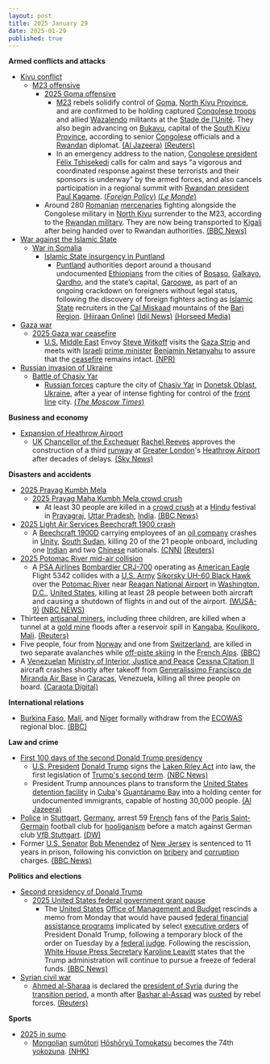 ```yaml
---
layout: post
title: 2025 January 29
date: 2025-01-29
published: true
---
```



**Armed conflicts and attacks**

* [Kivu conflict](https://en.wikipedia.org/wiki/Kivu_conflict "Kivu conflict")
  + [M23 offensive](https://en.wikipedia.org/wiki/M23_offensive_%282022%E2%80%93present%29 "M23 offensive (2022–present)")
    - [2025 Goma offensive](https://en.wikipedia.org/wiki/2025_Goma_offensive "2025 Goma offensive")
      * [M23](https://en.wikipedia.org/wiki/March_23_Movement "March 23 Movement") rebels solidify control of [Goma](https://en.wikipedia.org/wiki/Goma "Goma"), [North Kivu Province](https://en.wikipedia.org/wiki/North_Kivu_Province "North Kivu Province"), and are confirmed to be holding captured [Congolese troops](https://en.wikipedia.org/wiki/Armed_Forces_of_the_Democratic_Republic_of_the_Congo "Armed Forces of the Democratic Republic of the Congo") and allied [Wazalendo](https://en.wikipedia.org/wiki/Wazalendo "Wazalendo") militants at the [Stade de l'Unité](https://en.wikipedia.org/wiki/Stade_de_l%27Unit%C3%A9 "Stade de l'Unité"). They also begin advancing on [Bukavu](https://en.wikipedia.org/wiki/Bukavu "Bukavu"), capital of the [South Kivu Province](https://en.wikipedia.org/wiki/South_Kivu "South Kivu"), according to senior [Congolese](https://en.wikipedia.org/wiki/Democratic_Republic_of_the_Congo "Democratic Republic of the Congo") officials and a [Rwandan](https://en.wikipedia.org/wiki/Rwanda "Rwanda") diplomat. [(Al Jazeera)](https://www.aljazeera.com/news/liveblog/2025/1/29/dr-congo-live-news-rwanda-backed-m23-rebels-tighten-grip-on-goma) [(Reuters)](https://www.reuters.com/world/africa/rwandas-kagame-says-he-agrees-with-us-need-ceasefire-congo-2025-01-29/)
      * In an emergency address to the nation, [Congolese president](https://en.wikipedia.org/wiki/President_of_the_Democratic_Republic_of_the_Congo "President of the Democratic Republic of the Congo") [Félix Tshisekedi](https://en.wikipedia.org/wiki/F%C3%A9lix_Tshisekedi "Félix Tshisekedi") calls for calm and says "a vigorous and coordinated response against these terrorists and their sponsors is underway" by the armed forces, and also cancels participation in a regional summit with [Rwandan president](https://en.wikipedia.org/wiki/List_of_presidents_of_Rwanda "List of presidents of Rwanda") [Paul Kagame](https://en.wikipedia.org/wiki/Paul_Kagame "Paul Kagame"). [(*Foreign Policy*)](https://foreignpolicy.com/2025/01/29/congo-rwanda-m23-rebels-goma-tshisekedi-kagame/) [(*Le Monde*)](https://www.lemonde.fr/en/international/article/2025/01/30/dr-congo-president-says-army-mounting-vigorous-response-to-m23-advance_6737579_4.html)
    - Around 280 [Romanian](https://en.wikipedia.org/wiki/Romanians "Romanians") [mercenaries](https://en.wikipedia.org/wiki/Mercenary "Mercenary") fighting alongside the Congolese military in [North Kivu](https://en.wikipedia.org/wiki/North_Kivu "North Kivu") surrender to the M23, according to the [Rwandan military](https://en.wikipedia.org/wiki/Rwandan_Defence_Force "Rwandan Defence Force"). They are now being transported to [Kigali](https://en.wikipedia.org/wiki/Kigali "Kigali") after being handed over to Rwandan authorities. [(BBC News)](https://www.bbc.co.uk/news/articles/cd0j4d7v229o)
* [War against the Islamic State](https://en.wikipedia.org/wiki/War_against_the_Islamic_State "War against the Islamic State")
  + [War in Somalia](https://en.wikipedia.org/wiki/Somali_Civil_War_%282009%E2%80%93present%29 "Somali Civil War (2009–present)")
    - [Islamic State insurgency in Puntland](https://en.wikipedia.org/wiki/Islamic_State_insurgency_in_Puntland "Islamic State insurgency in Puntland")
      * [Puntland](https://en.wikipedia.org/wiki/Puntland "Puntland") authorities deport around a thousand undocumented [Ethiopians](https://en.wikipedia.org/wiki/Ethiopians "Ethiopians") from the cities of [Bosaso](https://en.wikipedia.org/wiki/Bosaso "Bosaso"), [Galkayo](https://en.wikipedia.org/wiki/Galkayo "Galkayo"), [Qardho](https://en.wikipedia.org/wiki/Qardho "Qardho"), and the state’s capital, [Garoowe](https://en.wikipedia.org/wiki/Garoowe "Garoowe"), as part of an ongoing crackdown on foreigners without legal status, following the discovery of foreign fighters acting as [Islamic State](https://en.wikipedia.org/wiki/Islamic_State "Islamic State") recruiters in the [Cal Miskaad](https://en.wikipedia.org/wiki/Cal_Miskaad "Cal Miskaad") mountains of the [Bari Region](https://en.wikipedia.org/wiki/Bari_Region "Bari Region"). [(Hiiraan Online)](https://www.hiiraan.com/news4/2025/Jan/200008/puntland_deports_hundreds_of_undocumented_ethiopians_over_isis_recruitment_concerns.aspx) [(Idil News)](https://www.idilnews.com/puntland-oo-dib-ugu-celisay-dalkooda-boqolaal-itoobiyaan-ah/) [(Horseed Media)](https://horseedmedia.net/puntland-oo-masaafurisay-boqolaal-ajaaniib-ah-oo-sharci-darro-ku-joogay-deegaanadeeda/399908/)
* [Gaza war](https://en.wikipedia.org/wiki/Gaza_war "Gaza war")
  + [2025 Gaza war ceasefire](https://en.wikipedia.org/wiki/2025_Gaza_war_ceasefire "2025 Gaza war ceasefire")
    - [U.S.](https://en.wikipedia.org/wiki/U.S. "U.S.") [Middle East](https://en.wikipedia.org/wiki/Middle_East "Middle East") Envoy [Steve Witkoff](https://en.wikipedia.org/wiki/Steve_Witkoff "Steve Witkoff") visits the [Gaza Strip](https://en.wikipedia.org/wiki/Gaza_Strip "Gaza Strip") and meets with [Israeli](https://en.wikipedia.org/wiki/Israel "Israel") [prime minister](https://en.wikipedia.org/wiki/Prime_Minister_of_Israel "Prime Minister of Israel") [Benjamin Netanyahu](https://en.wikipedia.org/wiki/Benjamin_Netanyahu "Benjamin Netanyahu") to assure that the [ceasefire](https://en.wikipedia.org/wiki/Ceasefire "Ceasefire") remains intact. [(NPR)](https://www.npr.org/2025/01/29/nx-s1-5279178/us-mideast-envoy-steve-witkoff-gaza-israel-netanyahu)
* [Russian invasion of Ukraine](https://en.wikipedia.org/wiki/Russian_invasion_of_Ukraine "Russian invasion of Ukraine")
  + [Battle of Chasiv Yar](https://en.wikipedia.org/wiki/Battle_of_Chasiv_Yar "Battle of Chasiv Yar")
    - [Russian forces](https://en.wikipedia.org/wiki/Russian_Armed_Forces "Russian Armed Forces") capture the city of [Chasiv Yar](https://en.wikipedia.org/wiki/Chasiv_Yar "Chasiv Yar") in [Donetsk Oblast](https://en.wikipedia.org/wiki/Donetsk_Oblast "Donetsk Oblast"), [Ukraine](https://en.wikipedia.org/wiki/Ukraine "Ukraine"), after a year of intense fighting for control of the [front line](https://en.wikipedia.org/wiki/Front_line "Front line") city. [(*The Moscow Times*)](https://www.themoscowtimes.com/2025/01/29/chasiv-yar-falls-to-russian-forces-after-nearly-a-year-of-intense-fighting-a87781)

**Business and economy**

* [Expansion of Heathrow Airport](https://en.wikipedia.org/wiki/Expansion_of_Heathrow_Airport "Expansion of Heathrow Airport")
  + [UK](https://en.wikipedia.org/wiki/United_Kingdom "United Kingdom") [Chancellor of the Exchequer](https://en.wikipedia.org/wiki/Chancellor_of_the_Exchequer "Chancellor of the Exchequer") [Rachel Reeves](https://en.wikipedia.org/wiki/Rachel_Reeves "Rachel Reeves") approves the construction of a third [runway](https://en.wikipedia.org/wiki/Runway "Runway") at [Greater London](https://en.wikipedia.org/wiki/Greater_London "Greater London")'s [Heathrow Airport](https://en.wikipedia.org/wiki/Heathrow_Airport "Heathrow Airport") after decades of delays. [(Sky News)](https://news.sky.com/story/chancellor-rachel-reeves-announces-backing-for-third-heathrow-runway-13298590)

**Disasters and accidents**

* [2025 Prayag Kumbh Mela](https://en.wikipedia.org/wiki/2025_Prayag_Kumbh_Mela "2025 Prayag Kumbh Mela")
  + [2025 Prayag Maha Kumbh Mela crowd crush](https://en.wikipedia.org/wiki/2025_Prayag_Maha_Kumbh_Mela_crowd_crush "2025 Prayag Maha Kumbh Mela crowd crush")
    - At least 30 people are killed in a [crowd crush](https://en.wikipedia.org/wiki/Crowd_crush "Crowd crush") at a [Hindu](https://en.wikipedia.org/wiki/Hinduism "Hinduism") festival in [Prayagraj](https://en.wikipedia.org/wiki/Prayagraj "Prayagraj"), [Uttar Pradesh](https://en.wikipedia.org/wiki/Uttar_Pradesh "Uttar Pradesh"), [India](https://en.wikipedia.org/wiki/India "India"). [(BBC News)](https://www.bbc.com/news/live/cgq07z0yexvt)
* [2025 Light Air Services Beechcraft 1900 crash](https://en.wikipedia.org/wiki/2025_Light_Air_Services_Beechcraft_1900_crash "2025 Light Air Services Beechcraft 1900 crash")
  + A [Beechcraft 1900D](https://en.wikipedia.org/wiki/Beechcraft_1900 "Beechcraft 1900") carrying employees of an [oil company](https://en.wikipedia.org/wiki/Petroleum_industry "Petroleum industry") crashes in [Unity](https://en.wikipedia.org/wiki/Unity_%28state%29 "Unity (state)"), [South Sudan](https://en.wikipedia.org/wiki/South_Sudan "South Sudan"), killing 20 of the 21 people onboard, including one [Indian](https://en.wikipedia.org/wiki/India "India") and two [Chinese](https://en.wikipedia.org/wiki/China "China") nationals. [(CNN)](https://www.cnn.com/2025/01/29/africa/south-sudan-plane-crash-intl/index.html) [(Reuters)](https://www.reuters.com/world/africa/plane-crash-south-sudans-unity-state-kills-18-uns-radio-miraya-reports-2025-01-29/)
* [2025 Potomac River mid-air collision](https://en.wikipedia.org/wiki/2025_Potomac_River_mid-air_collision "2025 Potomac River mid-air collision")
  + A [PSA Airlines](https://en.wikipedia.org/wiki/PSA_Airlines "PSA Airlines") [Bombardier CRJ-700](https://en.wikipedia.org/wiki/Bombardier_CRJ-700 "Bombardier CRJ-700") operating as [American Eagle](https://en.wikipedia.org/wiki/American_Eagle_%28airline_brand%29 "American Eagle (airline brand)") Flight 5342 collides with a [U.S. Army](https://en.wikipedia.org/wiki/United_States_Army "United States Army") [Sikorsky UH-60 Black Hawk](https://en.wikipedia.org/wiki/Sikorsky_UH-60_Black_Hawk "Sikorsky UH-60 Black Hawk") over the [Potomac River](https://en.wikipedia.org/wiki/Potomac_River "Potomac River") near [Reagan National Airport](https://en.wikipedia.org/wiki/Ronald_Reagan_Washington_National_Airport "Ronald Reagan Washington National Airport") in [Washington, D.C.](https://en.wikipedia.org/wiki/Washington%2C_D.C. "Washington, D.C."), [United States](https://en.wikipedia.org/wiki/United_States "United States"), killing at least 28 people between both aircraft and causing a shutdown of flights in and out of the airport. [(WUSA-9)](https://www.wusa9.com/article/travel/all-flights-halted-at-reagan-national-airport-due-to-plane-crash-potomac-river-dc/65-e2090f2d-0bca-4a4c-944c-215a6398a52d) [(NBC NEWS)](https://www.nbcnews.com/news/us-news/live-blog/live-updates-plane-crashes-potomac-river-collision-helicopter-reagan-n-rcna189942)
* Thirteen [artisanal miners](https://en.wikipedia.org/wiki/Artisanal_mining "Artisanal mining"), including three children, are killed when a tunnel at a [gold mine](https://en.wikipedia.org/wiki/Gold_mine "Gold mine") floods after a reservoir spill in [Kangaba](https://en.wikipedia.org/wiki/Kangaba_Cercle "Kangaba Cercle"), [Koulikoro](https://en.wikipedia.org/wiki/Koulikoro_Region "Koulikoro Region"), [Mali](https://en.wikipedia.org/wiki/Mali "Mali"). [(Reuters)](https://www.reuters.com/world/africa/mali-gold-mine-accident-kills-more-than-dozen-including-women-children-2025-02-01/)
* Five people, four from [Norway](https://en.wikipedia.org/wiki/Norway "Norway") and one from [Switzerland](https://en.wikipedia.org/wiki/Switzerland "Switzerland"), are killed in two separate avalanches while [off-piste skiing](https://en.wikipedia.org/wiki/Off-piste_skiing "Off-piste skiing") in the [French Alps](https://en.wikipedia.org/wiki/French_Alps "French Alps"). [(BBC)](https://www.bbc.com/news/articles/czep67j3w8do)
* A [Venezuelan](https://en.wikipedia.org/wiki/Venezuela "Venezuela") [Ministry of Interior, Justice and Peace](https://en.wikipedia.org/wiki/Ministry_of_Interior%2C_Justice_and_Peace_%28Venezuela%29 "Ministry of Interior, Justice and Peace (Venezuela)") [Cessna Citation II](https://en.wikipedia.org/wiki/Cessna_Citation_II "Cessna Citation II") aircraft crashes shortly after takeoff from [Generalissimo Francisco de Miranda Air Base](https://en.wikipedia.org/wiki/Generalissimo_Francisco_de_Miranda_Air_Base "Generalissimo Francisco de Miranda Air Base") in [Caracas](https://en.wikipedia.org/wiki/Caracas "Caracas"), Venezuela, killing all three people on board. [(Caraota Digital)](https://caraotadigital.net/venezuela/avioneta-se-estrello-en-el-sector-el-volcan-en-el-hatillo-habia-despegado-desde-la-carlota/)

**International relations**

* [Burkina Faso](https://en.wikipedia.org/wiki/Burkina_Faso "Burkina Faso"), [Mali](https://en.wikipedia.org/wiki/Mali "Mali"), and [Niger](https://en.wikipedia.org/wiki/Niger "Niger") formally withdraw from the [ECOWAS](https://en.wikipedia.org/wiki/ECOWAS "ECOWAS") regional bloc. [(BBC)](https://www.bbc.com/news/articles/c5yvd91j72eo)

**Law and crime**

* [First 100 days of the second Donald Trump presidency](https://en.wikipedia.org/wiki/First_100_days_of_the_second_Donald_Trump_presidency "First 100 days of the second Donald Trump presidency")
  + [U.S. President](https://en.wikipedia.org/wiki/President_of_the_United_States "President of the United States") [Donald Trump](https://en.wikipedia.org/wiki/Donald_Trump "Donald Trump") signs the [Laken Riley Act](https://en.wikipedia.org/wiki/Laken_Riley_Act "Laken Riley Act") into law, the first legislation of [Trump's second term](https://en.wikipedia.org/wiki/Second_presidency_of_Donald_Trump "Second presidency of Donald Trump"). [(NBC News)](https://www.nbcnews.com/news/amp/rcna188917)
  + President Trump announces plans to transform the [United States detention facility](https://en.wikipedia.org/wiki/Guantanamo_Bay_detention_camp "Guantanamo Bay detention camp") in [Cuba](https://en.wikipedia.org/wiki/Cuba "Cuba")'s [Guantánamo Bay](https://en.wikipedia.org/wiki/Guant%C3%A1namo_Bay "Guantánamo Bay") into a holding center for undocumented immigrants, capable of hosting 30,000 people. [(Al Jazeera)](https://www.aljazeera.com/news/2025/1/29/us-president-trump-to-transfer-undocumented-immigrants-to-guantanamo)
* [Police](https://en.wikipedia.org/wiki/Baden-W%C3%BCrttemberg_Police "Baden-Württemberg Police") in [Stuttgart](https://en.wikipedia.org/wiki/Stuttgart "Stuttgart"), [Germany](https://en.wikipedia.org/wiki/Germany "Germany"), arrest 59 [French](https://en.wikipedia.org/wiki/France "France") fans of the [Paris Saint-Germain](https://en.wikipedia.org/wiki/Paris_Saint-Germain "Paris Saint-Germain") football club for [hooliganism](https://en.wikipedia.org/wiki/Hooliganism "Hooliganism") before a match against German club [VfB Stuttgart](https://en.wikipedia.org/wiki/VfB_Stuttgart "VfB Stuttgart"). [(DW)](https://www.dw.com/en/germany-psg-fans-arrested-champions-league/a-71443613)
* Former [U.S. Senator](https://en.wikipedia.org/wiki/U.S._Senator "U.S. Senator") [Bob Menendez](https://en.wikipedia.org/wiki/Bob_Menendez "Bob Menendez") of [New Jersey](https://en.wikipedia.org/wiki/New_Jersey "New Jersey") is sentenced to 11 years in prison, following his conviction on [bribery](https://en.wikipedia.org/wiki/Bribery "Bribery") and [corruption](https://en.wikipedia.org/wiki/Corruption "Corruption") charges. [(BBC News)](https://www.bbc.com/news/articles/clyekv226l2o)

**Politics and elections**

* [Second presidency of Donald Trump](https://en.wikipedia.org/wiki/Second_presidency_of_Donald_Trump "Second presidency of Donald Trump")
  + [2025 United States federal government grant pause](https://en.wikipedia.org/wiki/2025_United_States_federal_government_grant_pause "2025 United States federal government grant pause")
    - The [United States](https://en.wikipedia.org/wiki/United_States "United States") [Office of Management and Budget](https://en.wikipedia.org/wiki/Office_of_Management_and_Budget "Office of Management and Budget") rescinds a memo from Monday that would have paused [federal financial assistance programs](https://en.wikipedia.org/wiki/Administration_of_federal_assistance_in_the_United_States "Administration of federal assistance in the United States") implicated by select [executive orders](https://en.wikipedia.org/wiki/Executive_orders "Executive orders") of President Donald Trump, following a temporary block of the order on Tuesday by a [federal judge](https://en.wikipedia.org/wiki/Loren_AliKhan "Loren AliKhan"). Following the rescission, [White House Press Secretary](https://en.wikipedia.org/wiki/White_House_Press_Secretary "White House Press Secretary") [Karoline Leavitt](https://en.wikipedia.org/wiki/Karoline_Leavitt "Karoline Leavitt") states that the Trump administration will continue to pursue a freeze of federal funds. [(BBC News)](https://www.bbc.com/news/articles/cyv48540n4po)
* [Syrian civil war](https://en.wikipedia.org/wiki/Syrian_civil_war "Syrian civil war")
  + [Ahmed al-Sharaa](https://en.wikipedia.org/wiki/Ahmed_al-Sharaa "Ahmed al-Sharaa") is declared the [president of Syria](https://en.wikipedia.org/wiki/President_of_Syria "President of Syria") during the [transition period](https://en.wikipedia.org/wiki/First_Syrian_transitional_government "First Syrian transitional government"), a month after [Bashar al-Assad](https://en.wikipedia.org/wiki/Bashar_al-Assad "Bashar al-Assad") was [ousted](https://en.wikipedia.org/wiki/Fall_of_the_Assad_regime "Fall of the Assad regime") by rebel forces. [(Reuters)](https://www.reuters.com/world/middle-east/syrias-leader-sharaa-named-president-transitional-period-state-news-agency-says-2025-01-29/)

**Sports**

* [2025 in sumo](https://en.wikipedia.org/wiki/2025_in_sumo "2025 in sumo")
  + [Mongolian](https://en.wikipedia.org/wiki/Mongolia "Mongolia") [sumōtori](https://en.wikipedia.org/wiki/Sum%C5%8Dtori "Sumōtori") [Hōshōryū Tomokatsu](https://en.wikipedia.org/wiki/H%C5%8Dsh%C5%8Dry%C5%AB_Tomokatsu "Hōshōryū Tomokatsu") becomes the 74th [yokozuna](https://en.wikipedia.org/wiki/Yokozuna "Yokozuna"). [(NHK)](https://www3.nhk.or.jp/news/html/20250129/k10014706251000.html)
